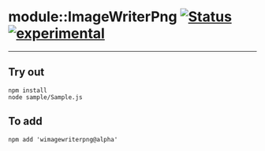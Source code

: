
# module::ImageWriterPng  [![Status](https://github.com/Wandalen/wImageWriterPng/workflows/Publish/badge.svg)](https://github.com/Wandalen/wImageWriterPng/actions?query=workflow%3APublish) [![experimental](https://img.shields.io/badge/stability-experimental-orange.svg)](https://github.com/emersion/stability-badges#experimental)

___

## Try out
```
npm install
node sample/Sample.js
```

## To add
```
npm add 'wimagewriterpng@alpha'
```


